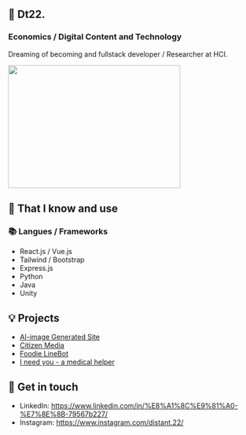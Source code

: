 ## 🦜 Dt22. 
### Economics / Digital Content and Technology
Dreaming of becoming and fullstack developer / Researcher at HCI.

<img src="https://user-images.githubusercontent.com/82443036/236146009-4430d1d6-602e-490d-ad7e-4810c5519971.JPG" width="350" height="250">

## 🧠 That I know and use
### 📚 Langues / Frameworks
- React.js / Vue.js
- Tailwind / Bootstrap
- Express.js
- Python
- Java
- Unity


## 💡 Projects
- [AI-image Generated Site](https://github.com/Distant22/AI-generate-site)
- [Citizen Media](https://github.com/CitizenMedia-TW/citizen-media)
- [Foodie LineBot](https://github.com/Distant22/FoodieLineBot)
- [I need you - a medical helper](https://gitlab.com/nccu_se/7plus1/I_need_you)


## 🔗 Get in touch
- LinkedIn: https://www.linkedin.com/in/%E8%A1%8C%E9%81%A0-%E7%8E%8B-79567b227/
- Instagram: https://www.instagram.com/distant.22/


<!--
**Distant22/Distant22** is a ✨ _special_ ✨ repository because its `README.md` (this file) appears on your GitHub profile.

Here are some ideas to get you started:

- 🔭 I’m currently working on ...
- 🌱 I’m currently learning ...
- 👯 I’m looking to collaborate on ...
- 🤔 I’m looking for help with ...
- 💬 Ask me about ...
- 📫 How to reach me: ...
- 😄 Pronouns: ...
- ⚡ Fun fact: ...
-->

